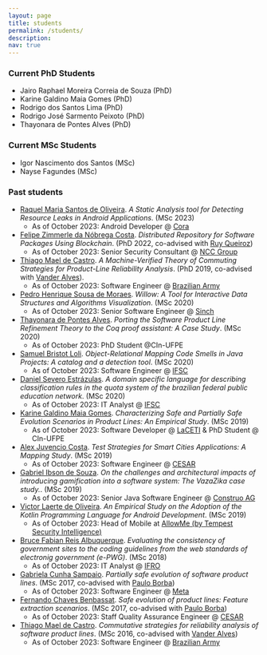 ```yaml
---
layout: page
title: students
permalink: /students/
description:  
nav: true
---
```


### Current PhD Students

*   Jairo Raphael Moreira Correia de Souza (PhD)
*   Karine Galdino Maia Gomes (PhD)
*   Rodrigo dos Santos Lima (PhD)
*   Rodrigo José Sarmento Peixoto (PhD)
*   Thayonara de Pontes Alves (PhD)

### Current MSc Students

*   Igor Nascimento dos Santos (MSc)
*   Nayse Fagundes (MSc)


### Past students

*   [Raquel Maria Santos de Oliveira](https://www.linkedin.com/in/raquelmsantos/). _A Static Analysis tool for Detecting Resource Leaks in Android Applications_. (MSc 2023)
    * As of October 2023: Android Developer @ [Cora](https://www.cora.com.br)
*   [Felipe Zimmerle da Nóbrega Costa](https://www.linkedin.com/in/zimmerle/). _Distributed Repository for Software Packages Using Blockchain_. (PhD 2022, co-advised with [Ruy Queiroz](https://www.cin.ufpe.br/~ruy/))
    * As of October 2023: Senior Security Consultant @ [NCC Group](https://www.nccgroupplc.com/)
*   [Thiago Mael de Castro](https://www.linkedin.com/in/thiago-castro-b3a1914/). _A Machine-Verified Theory of Commuting Strategies for Product-Line Reliability Analysis_. (PhD 2019, co-advised with [Vander Alves](https://cic.unb.br/~valves/)).
    * As of October 2023: Software Engineer @ [Brazilian Army](http://www.cds.eb.mil.br)
*   [Pedro Henrique Sousa de Moraes](https://www.linkedin.com/in/pedro-henrique-0411b213b/). _Willow: A Tool for Interactive Data Structures and Algorithms Visualization_. (MSc 2020)
    * As of October 2023: Senior Software Engineer @ [Sinch](https://www.sinch.com/)
*   [Thayonara de Pontes Alves](https://www.linkedin.com/in/thayonara-alves-ba6b09148/). _Porting the Software Product Line Refinement Theory to the Coq proof assistant: A Case Study_. (MSc 2020)
    * As of October 2023: PhD Student @CIn-UFPE
*   [Samuel Bristot Loli](https://www.linkedin.com/in/samuel-bristot-loli/). _Object-Relational Mapping Code Smells in Java Projects: A catalog and a detection tool_. (MSc 2020)
    * As of October 2023: Software Engineer @ [IFSC](https://www.ifsc.edu.br/)
*   [Daniel Severo Estrázulas](https://www.linkedin.com/in/estrazulas/). _A domain specific language for describing classification rules in the quota system of the brazilian federal public education network_. (MSc 2020)
    * As of October 2023: IT Analyst @ [IFSC](https://www.ifsc.edu.br/)
*   [Karine Galdino Maia Gomes](https://www.linkedin.com/in/karine-gomes-0820585b/). _Characterizing Safe and Partially Safe Evolution Scenarios in Product Lines: An Empirical Study_. (MSc 2019)
    * As of October 2023: Software Developer @ [LaCETI](https://cin.ufpe.br/~laceti/) & PhD Student @ CIn-UFPE
*   [Alex Juvencio Costa](https://www.linkedin.com/in/alex-costa-b977b323/). _Test Strategies for Smart Cities Applications: A Mapping Study_. (MSc 2019)
    * As of October 2023: Software Engineer @ [CESAR](https://www.cesar.org.br/)
*   [Gabriel Ibson de Souza](https://www.linkedin.com/in/gabriel-ibson/). _On the challenges and architectural impacts of introducing gamification into a software system: The VazaZika case study._. (MSc 2019)
    * As of October 2023: Senior Java Software Engineer @ [Construo AG](https://www.construo.ch/en)
*   [Victor Laerte de Oliveira](https://www.linkedin.com/in/victorlaerte/). _An Empirical Study on the Adoption of the Kotlin Programming Language for Android Development_. (MSc 2019)
    * As of October 2023: Head of Mobile at [AllowMe (by Tempest Security Intelligence)](https://www.allowme.cloud/)
*   [Bruce Fabian Reis Albuquerque](https://www.linkedin.com/in/bruce-albuquerque-906b2330/). _Evaluating the consistency of government sites to the coding guidelines from the web standards of electronig government (e-PWG)_. (MSc 2018)
    * As of October 2023: IT Analyst @ [IFRO](https://www.ifro.edu.br/)
*   [Gabriela Cunha Sampaio](https://www.linkedin.com/in/gabrielacsampaio/). _Partially safe evolution of software product lines_. (MSc 2017, co-advised with [Paulo Borba](https://pauloborba.github.io/))
    * As of October 2023: Software Engineer @ [Meta](https://engineering.fb.com/)
*   [Fernando Chaves Benbassat](https://www.linkedin.com/in/fernando-benbassat-92021229/). _Safe evolution of product lines: Feature extraction scenarios_. (MSc 2017, co-advised with [Paulo Borba](https://pauloborba.github.io/))
    * As of October 2023: Staff Quality Assurance Engineer @ [CESAR](https://www.cesar.org.br/)
*   [Thiago Mael de Castro](https://www.linkedin.com/in/thiago-castro-b3a1914/). _Commutative strategies for reliability analysis of software product lines_. (MSc 2016, co-advised with [Vander Alves](https://cic.unb.br/~valves/))
    * As of October 2023: Software Engineer @ [Brazilian Army](http://www.cds.eb.mil.br/)